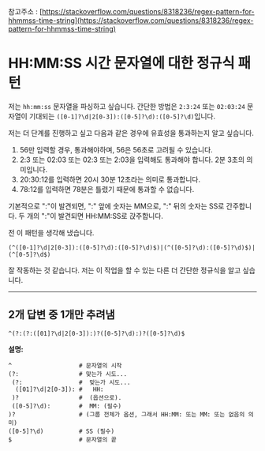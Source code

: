 참고주소 : [https://stackoverflow.com/questions/8318236/regex-pattern-for-hhmmss-time-string](https://stackoverflow.com/questions/8318236/regex-pattern-for-hhmmss-time-string)

# HH:MM:SS 시간 문자열에 대한 정규식 패턴

저는 `hh:mm:ss` 문자열을 파싱하고 싶습니다. 간단한 방법은 `2:3:24` 또는 `02:03:24` 문자열이 기대되는 `([0-1]?\d|2[0-3]):([0-5]?\d):([0-5]?\d)`입니다.

저는 더 단계를 진행하고 싶고 다음과 같은 경우에 유효성을 통과하는지 알고 싶습니다.

1. 56만 입력할 경우, 통과해야하며, 56은 56초로 고려될 수 있습니다.
2. 2:3 또는 02:03 또는 02:3 또는 2:03을 입력해도 통과해야 합니다. 2분 3초의 의미입니다.
3. 20:30:12를 입력하면 20시 30분 12초라는 의미로 통과합니다.
4. 78:12를 입력하면 78분은 틀렸기 때문에 통과할 수 없습니다.

기본적으로 ":"이 발견되면, ":" 앞에 숫자는 MM으로, ":" 뒤의 숫자는 SS로 간주합니다. 두 개의 ":"이 발견되면 HH:MM:SS로 갅주합니다.

전 이 패턴을 생각해 냈습니다.

```
(^([0-1]?\d|2[0-3]):([0-5]?\d):([0-5]?\d)$)|(^([0-5]?\d):([0-5]?\d)$)|(^[0-5]?\d$)
```

잘 작동하는 것 같습니다. 저는 이 작업을 할 수 있는 다른 더 간단한 정규식을 알고 싶습니다.

---

## 2개 답변 중 1개만 추려냄

```
^(?:(?:([01]?\d|2[0-3]):)?([0-5]?\d):)?([0-5]?\d)$
```

**설명:**

```
^                   # 문자열의 시작
(?:                 # 맞는가 시도...
 (?:                #  맞는가 시도...
  ([01]?\d|2[0-3]): #   HH:
 )?                 #  (옵션으로).
 ([0-5]?\d):        #  MM: (필수)
)?                  # (그룹 전체가 옵션, 그래서 HH:MM: 또는 MM: 또는 없음의 의미)
([0-5]?\d)          # SS (필수)
$                   # 문자열의 끝
```
